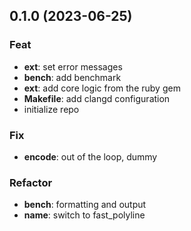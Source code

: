 ## 0.1.0 (2023-06-25)

### Feat

- **ext**: set error messages
- **bench**: add benchmark
- **ext**: add core logic from the ruby gem
- **Makefile**: add clangd configuration
- initialize repo

### Fix

- **encode**: out of the loop, dummy

### Refactor

- **bench**: formatting and output
- **name**: switch to fast_polyline
